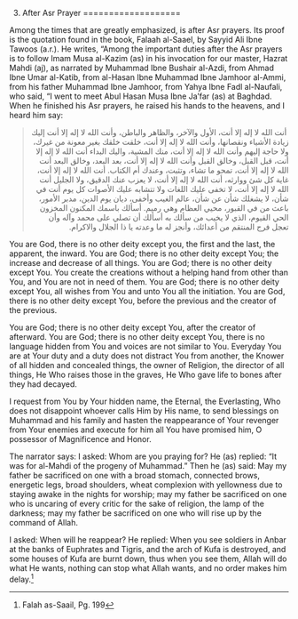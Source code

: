 3. After Asr Prayer
===================

Among the times that are greatly emphasized, is after Asr prayers. Its
proof is the quotation found in the book, Falaah al-Saael, by Sayyid Ali
Ibne Tawoos (a.r.). He writes, “Among the important duties after the Asr
prayers is to follow Imam Musa al-Kazim (as) in his invocation for our
master, Hazrat Mahdi (aj), as narrated by Muhammad Ibne Bushair al-Azdi,
from Ahmad Ibne Umar al-Katib, from al-Hasan Ibne Muhammad Ibne Jamhoor
al-Ammi, from his father Muhammad Ibne Jamhoor, from Yahya Ibne Fadl
al-Naufali, who said, “I went to meet Abul Hasan Musa Ibne Ja’far (as)
at Baghdad. When he finished his Asr prayers, he raised his hands to the
heavens, and I heard him say:

<blockquote dir="rtl">
  <p>
 أنت الله لا إله إلا أنت، الأول والآخر، والظاهر والباطن، وأنت الله لا
إله إلا أنت إليك زيادة الأشياء ونقصانها، وأنت الله لا إله إلا أنت،
خلقت خلقك بغير معونة من غيرك، ولا حاجة إليهم وأنت الله لا إله إلا أنت،
منك المشية، واليك البداء أنت الله لا إله إلا أنت، قبل القبل، وخالق
القبل وأنت الله لا إله إلا أنت، بعد البعد، وخالق البعد أنت الله لا إله
إلا أنت، تمحو ما تشاء، وتثبت، وعندك أم الكتاب. أنت الله لا إله إلا
أنت، غاية كل شئ ووارثه، أنت الله لا إله إلا أنت، لا يعزب عنك الدقيق،
ولا الجليل أنت الله لا إله إلا أنت، لا تخفى عليك اللغات ولا تتشابه
عليك الأصوات كل يوم أنت في شأن، لا يشغلك شأن عن شأن، عالم الغيب وأخفى،
ديان يوم الدين، مدبر الأمور، باعث من في القبور، محيي العظام وهي رميم.
أسألك باسمك المكنون المخزون الحي القيوم، الذي لا يخيب من سألك به أسألك
أن تصلي على محمد وآله وأن تعجل فرج المنتقم من أعدائك، وأنجز له ما
وعدته يا ذا الجلال والاكرام. 
  </p>
</blockquote>

You are God, there is no other deity except you, the first and the last,
the apparent, the inward. You are God; there is no other deity except
You; the increase and decrease of all things. You are God; there is no
other deity except You. You create the creations without a helping hand
from other than You, and You are not in need of them. You are God; there
is no other deity except You, all wishes from You and unto You all the
initiation. You are God, there is no other deity except You, before the
previous and the creator of the previous.

You are God; there is no other deity except You, after the creator of
afterward. You are God; there is no other deity except You, there is no
language hidden from You and voices are not similar to You. Everyday You
are at Your duty and a duty does not distract You from another, the
Knower of all hidden and concealed things, the owner of Religion, the
director of all things, He Who raises those in the graves, He Who gave
life to bones after they had decayed.

I request from You by Your hidden name, the Eternal, the Everlasting,
Who does not disappoint whoever calls Him by His name, to send blessings
on Muhammad and his family and hasten the reappearance of Your revenger
from Your enemies and execute for him all You have promised him, O
possessor of Magnificence and Honor.

The narrator says: I asked: Whom are you praying for? He (as) replied:
“It was for al-Mahdi of the progeny of Muhammad.” Then he (as) said: May
my father be sacrificed on one with a broad stomach, connected brows,
energetic legs, broad shoulders, wheat complexion with yellowness due to
staying awake in the nights for worship; may my father be sacrificed on
one who is uncaring of every critic for the sake of religion, the lamp
of the darkness; may my father be sacrificed on one who will rise up by
the command of Allah.

I asked: When will he reappear? He replied: When you see soldiers in
Anbar at the banks of Euphrates and Tigris, and the arch of Kufa is
destroyed, and some houses of Kufa are burnt down, thus when you see
them, Allah will do what He wants, nothing can stop what Allah wants,
and no order makes him delay.[^1]

[^1]: Falah as-Saail, Pg. 199


